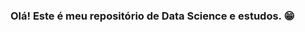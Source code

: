 ### Olá! Este é meu repositório de Data Science e estudos. 😁

<!--
**jackelinegregorio/jackelinegregorio** is a ✨ _special_ ✨ repository because its `README.md` (this file) appears on your GitHub profile.

Here are some ideas to get you started:

- 🤓 Sou estudante de Matemática Aplicada e Computacional na Unicamp.
- 🖥️ Atualmente faço estágio no Itaú em Analytics.
- 🎲 Faço iniciação científica em Machine Learning.
- ⌨️ Tenho experiência com linguagem Python, SQL e Excel.
- 📫 Para contato: jackelinegleme@gmail.com
-->
